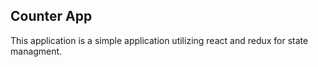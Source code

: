 ## Counter App

This application is a simple application utilizing react and redux for state managment.

